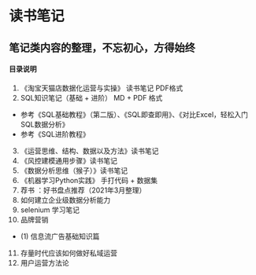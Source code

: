 # 读书笔记


## 笔记类内容的整理，不忘初心，方得始终

#### 目录说明 
1. 《淘宝天猫店数据化运营与实操》 读书笔记  PDF格式
2. SQL知识笔记（基础 + 进阶）  MD + PDF 格式
* 参考《SQL基础教程》（第二版）、《SQL即查即用》、《对比Excel，轻松入门SQL数据分析》
* 参考《SQL进阶教程》
3. 《运营思维、结构、数据以及方法》读书笔记
4. 《风控建模通用步骤》读书笔记
5. 《数据分析思维（猴子）》读书笔记
6. 《机器学习Python实践》 手打代码 + 数据集
7.  荐书 ：好书盘点推荐（2021年3月整理）
8.  如何建立企业级数据分析能力
9.  selenium 学习笔记
10. 品牌营销
* (1) 信息流广告基础知识篇
11. 存量时代应该如何做好私域运营
12. 用户运营方法论
